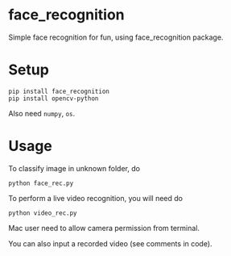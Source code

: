 # face_recognition
Simple face recognition for fun, using face_recognition package.

# Setup
```
pip install face_recognition
pip install opencv-python
```
Also need `numpy`, `os`.

# Usage

To classify image in unknown folder, do
```
python face_rec.py
```

To perform a live video recognition, you will need do
```
python video_rec.py
```
Mac user need to allow camera permission from terminal. 

You can also input a recorded video (see comments in code).

